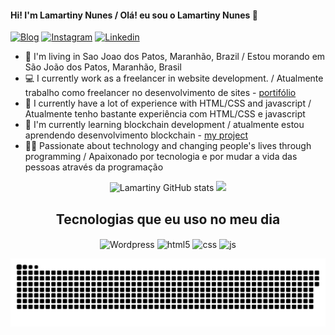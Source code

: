 #### Hi! I'm Lamartiny Nunes / Olá! eu sou o Lamartiny Nunes 🐺

[![Blog](https://img.shields.io/website?label=lasnu.com&style=for-the-badge&url=https://lasnu.com/)](https://lasnu.com)
[![Instagram](https://img.shields.io/badge/Instagram-E4405F?style=for-the-badge&logo=instagram&logoColor=white)](https://www.instagram.com/lamartinynunes/)
[![Linkedin](https://img.shields.io/badge/LinkedIn-0077B5?style=for-the-badge&logo=linkedin&logoColor=white)](https://www.linkedin.com/in/lamartiny-nunes/)


- 📍  I'm living in Sao Joao dos Patos, Maranhão, Brazil / Estou morando em São João dos Patos, Maranhão, Brasil
- 💻 I currently work as a freelancer in website development. / Atualmente trabalho como freelancer no desenvolvimento de sites - [portifólio](https://www.behance.net/lamartinynunes)
- 🚀 I currently have a lot of experience with HTML/CSS and javascript / Atualmente tenho bastante experiência com HTML/CSS e javascript
- 🌱 I'm currently learning blockchain development / atualmente estou aprendendo desenvolvimento blockchain - [my project](https://opensea.io/collection/mini-lionel-messi-collection)
- 👨‍💻 Passionate about technology and changing people's lives through programming / Apaixonado por tecnologia e por mudar a vida das pessoas através da programação

<div align="center">

  ![Lamartiny GitHub stats](https://github-readme-stats.vercel.app/api?username=Lamartiny&show_icons=true&theme=dracula)
  <img height="180em" src="https://github-readme-stats.vercel.app/api/top-langs/?username=Lamartiny&layout=compact&langs_count=7&theme=dracula"/>
  ## Tecnologias que eu uso no meu dia
  <img align="center" alt="Wordpress" src="https://img.shields.io/badge/Wordpress-21759B?style=for-the-badge&logo=wordpress&logoColor=white" />
  <img align="center" alt="html5" src="https://img.shields.io/badge/HTML5-E34F26?style=for-the-badge&logo=html5&logoColor=white" />
  <img align="center" alt="css" src="https://img.shields.io/badge/CSS3-1572B6?style=for-the-badge&logo=css3&logoColor=white" />
  <img align="center" alt="js" src="https://img.shields.io/badge/JavaScript-F7DF1E?style=for-the-badge&logo=javascript&logoColor=black" />

 ![snake gif](https://github.com/Lamartiny/Lamartiny/blob/output/github-contribution-grid-snake.svg)
  
</div>
